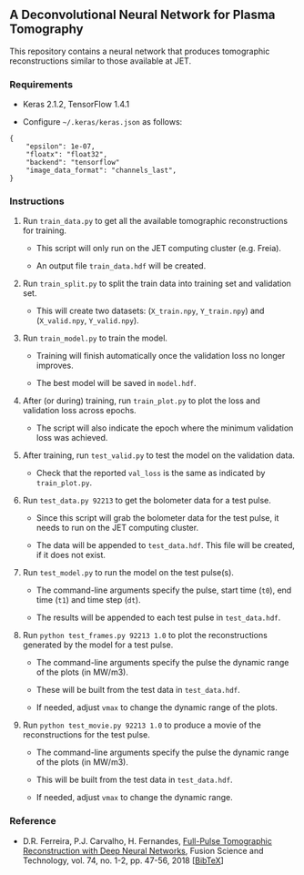 ## A Deconvolutional Neural Network for Plasma Tomography

This repository contains a neural network that produces tomographic reconstructions similar to those available at JET.

### Requirements

- Keras 2.1.2, TensorFlow 1.4.1

- Configure `~/.keras/keras.json` as follows:

```
{
    "epsilon": 1e-07,
    "floatx": "float32",
    "backend": "tensorflow"
    "image_data_format": "channels_last",
}

```

### Instructions

1. Run `train_data.py` to get all the available tomographic reconstructions for training.

    - This script will only run on the JET computing cluster (e.g. Freia).
    
    - An output file `train_data.hdf` will be created.

2. Run `train_split.py` to split the train data into training set and validation set.

    - This will create two datasets: (`X_train.npy`, `Y_train.npy`) and (`X_valid.npy`, `Y_valid.npy`).

3. Run `train_model.py` to train the model.

    - Training will finish automatically once the validation loss no longer improves.
    
    - The best model will be saved in `model.hdf`.

4. After (or during) training, run `train_plot.py` to plot the loss and validation loss across epochs.

    - The script will also indicate the epoch where the minimum validation loss was achieved.
    
5. After training, run `test_valid.py` to test the model on the validation data.

    - Check that the reported `val_loss` is the same as indicated by `train_plot.py`.

6. Run `test_data.py 92213` to get the bolometer data for a test pulse.

    - Since this script will grab the bolometer data for the test pulse, it needs to run on the JET computing cluster.

    - The data will be appended to `test_data.hdf`. This file will be created, if it does not exist.
    
7. Run `test_model.py` to run the model on the test pulse(s).

    - The command-line arguments specify the pulse, start time (`t0`), end time (`t1`) and time step (`dt`).

    - The results will be appended to each test pulse in `test_data.hdf`.

7. Run `python test_frames.py 92213 1.0` to plot the reconstructions generated by the model for a test pulse.

    - The command-line arguments specify the pulse the dynamic range of the plots (in MW/m3).

    - These will be built from the test data in `test_data.hdf`.
    
    - If needed, adjust `vmax` to change the dynamic range of the plots.

8. Run `python test_movie.py 92213 1.0` to produce a movie of the reconstructions for the test pulse.

    - The command-line arguments specify the pulse the dynamic range of the plots (in MW/m3).

    - This will be built from the test data in `test_data.hdf`.

    - If needed, adjust `vmax` to change the dynamic range.

### Reference

- D.R. Ferreira, P.J. Carvalho, H. Fernandes, [Full-Pulse Tomographic Reconstruction with Deep Neural Networks](https://arxiv.org/pdf/1802.02242.pdf), Fusion Science and Technology, vol. 74, no. 1-2, pp. 47-56, 2018 [[BibTeX](https://www.tandfonline.com/action/downloadCitation?doi=10.1080/15361055.2017.1390386&format=bibtex)]
